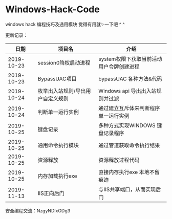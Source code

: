 # Windows-Hack-Code
 windows hack 编程技巧及通用模块  觉得有用就✨一下吧 ^ ^

 更新记录：

日期 | 项目名 |  介绍  
-|-|-
2019-10-23 | session0降权启动进程  | system权限下获取当前活动用户令牌创建进程 |
2019-10-23 | BypassUAC项目 | bypassUAC 各种方法&代码 |
2019-10-24 | 枚举出入站规则/导出用户自定义规则 | Windows api 导出出入站规则并过滤 |
2019-10-24 | 判断单一运行实例 | 通过建立互斥体来判断程序单一运行实例 |
2019-10-25 | 键盘记录 | 多种方式实现WINDOWS 键盘记录程序 |
2019-10-25 | 通用命令执行模块 | 通过管道获取命令执行结果 |
2019-10-25 | 资源释放 | 资源释放过程代码 |
2019-10-25 | 内存加载执行exe | 直接内存执行exe 本地不留痕迹 |
2019-11-13 | IIS正向后门 | 与IIS共享端口，从而实现后门 |


安全编程交流：NzgyNDIxODg3
